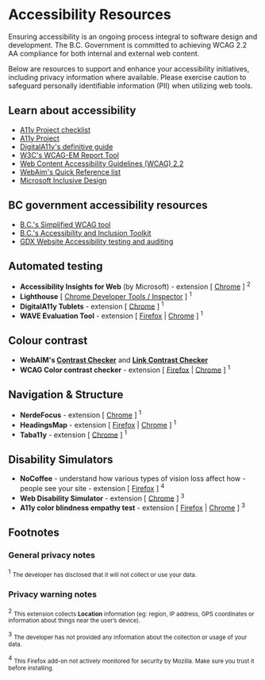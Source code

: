 # Accessibility Resources 

Ensuring accessibility is an ongoing process integral to software design and development. The B.C. Government is committed to achieving WCAG 2.2 AA compliance for both internal and external web content.

Below are resources to support and enhance your accessibility initiatives, including privacy information where available. Please exercise caution to safeguard personally identifiable information (PII) when utilizing web tools.
 
## Learn about accessibility
- [A11y Project checklist](http://www.a11yproject.com/checklist)
- [A11y Project](http://www.a11yproject.com/)
- [DigitalA11y's definitive guide](https://www.digitala11y.com/a-definitive-guide-on-how-to-perform-a-web-accessibility-audit/)
- [W3C's WCAG-EM Report Tool](https://www.w3.org/WAI/eval/report-tool/evaluation/define-scope)
- [Web Content Accessibility Guidelines (WCAG) 2.2](https://www.w3.org/TR/WCAG22/)
- [WebAim's Quick Reference list](https://webaim.org/resources/quickref/)
- [Microsoft Inclusive Design](https://inclusive.microsoft.design/)

## BC government accessibility resources 
- [B.C.'s Simplified WCAG tool](https://digital.gov.bc.ca/wcag/home/)
- [B.C.'s Accessibility and Inclusion Toolkit](https://www2.gov.bc.ca/gov/content/home/accessible-government/toolkit)
- [GDX Website Accessibility testing and auditing](https://www2.gov.bc.ca/gov/content/home/accessible-government/toolkit/testing-and-auditing)

## Automated testing
- **Accessibility Insights for Web** (by Microsoft) - extension [ [Chrome](https://chromewebstore.google.com/detail/accessibility-insights-fo/pbjjkligggfmakdaogkfomddhfmpjeni) ] <sup>2</sup>
- **Lighthouse** [ [Chrome Developer Tools / Inspector](https://developer.chrome.com/docs/devtools/open) ] <sup>1</sup>
- **DigitalA11y Tublets** - extension [ [Chrome](https://chromewebstore.google.com/detail/digitala11y-tublets/ccjeccodophadokglbdcinabgkiiakjh) ] <sup>1</sup>
- **WAVE Evaluation Tool** - extension [ [Firefox](https://addons.mozilla.org/en-US/firefox/addon/wave-accessibility-tool/) | [Chrome](https://chromewebstore.google.com/detail/wave-evaluation-tool/jbbplnpkjmmeebjpijfedlgcdilocofh) ] <sup>1</sup>
 
## Colour contrast
- **WebAIM's [Contrast Checker](https://webaim.org/resources/contrastchecker/)** and **[Link Contrast Checker](https://webaim.org/resources/linkcontrastchecker/?fcolor=0000FF&bcolor=FFFFFF)**
- **WCAG Color contrast checker** - extension [ [Firefox](https://addons.mozilla.org/en-US/firefox/addon/wcag-contrast-checker/) | [Chrome](https://chromewebstore.google.com/detail/wcag-color-contrast-check/plnahcmalebffmaghcpcmpaciebdhgdf) ] <sup>1</sup>

## Navigation & Structure
- **NerdeFocus** - extension [ [Chrome](https://chromewebstore.google.com/detail/nerdefocus/lpfiljldhgjecfepfljnbjnbjfhennpd) ] <sup>1</sup>
- **HeadingsMap** - extension [ [Firefox](https://addons.mozilla.org/en-US/firefox/addon/headingsmap/) | [Chrome](https://chromewebstore.google.com/detail/headingsmap/flbjommegcjonpdmenkdiocclhjacmbi) ] <sup>1</sup>
- **Taba11y** - extension [ [Chrome](https://chromewebstore.google.com/detail/taba11y/aocppmckdocdjkphmofnklcjhdidgmga) ] <sup>1</sup>

## Disability Simulators
- **NoCoffee** - understand how various types of vision loss affect how - people see your site - extension [ [Firefox](https://addons.mozilla.org/en-US/firefox/addon/nocoffee/) ] <sup>4</sup>
- **Web Disability Simulator** - extension [ [Chrome](https://chromewebstore.google.com/detail/web-disability-simulator/olioanlbgbpmdlgjnnampnnlohigkjla) ] <sup>3</sup>
- **A11y color blindness empathy test** - extension [ [Firefox](https://addons.mozilla.org/en-US/firefox/addon/a11y-color-blindness-test/?utm_source=addons.mozilla.org&utm_medium=referral&utm_content=search) | [Chrome](https://chromewebstore.google.com/detail/a11y-color-blindness-empa/idphhflanmeibmjgaciaadkmjebljhcc) ] <sup>3</sup>

## Footnotes ##

### General privacy notes ###

<sup>1</sup> <small>The developer has disclosed that it will not collect or use your data.</small>

### Privacy warning notes ###

<sup>2</sup> <small>This extension collects **Location** information  (eg: region, IP address, GPS coordinates or information about things near the user’s device).</small>

<sup>3</sup> <small>The developer has not provided any information about the collection or usage of your data.</small>

<sup>4</sup> <small>This Firefox add-on not actively monitored for security by Mozilla. Make sure you trust it before installing.</small>
 